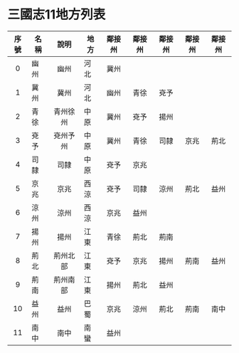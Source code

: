 # 三國志11地方列表

|序號|名稱|說明|地方|鄰接州|鄰接州|鄰接州|鄰接州|鄰接州|
|:-:|-|:-:|-|:-:|:-:|:-:|:-:|:-:|
|0|幽州|幽州|河北|冀州|||||
|1|冀州|冀州|河北|幽州|青徐|兗予|||
|2|青徐|青州徐州|中原|冀州|兗予|揚州|||
|3|兗予|兗州予州|中原|冀州|青徐|司隸|京兆|荊北|
|4|司隸|司隸|中原|兗予|京兆||||
|5|京兆|京兆|西涼|兗予|司隸|涼州|荊北|益州|
|6|涼州|涼州|西涼|京兆|益州||||
|7|揚州|揚州|江東|青徐|荊北|荊南|||
|8|荊北|荊州北部|江東|兗予|京兆|揚州|荊南|益州|
|9|荊南|荊州南部|江東|揚州|荊北|益州|||
|10|益州|益州|巴蜀|京兆|涼州|荊北|荊南|南中|
|11|南中|南中|南蠻|益州|||||

